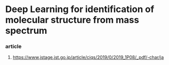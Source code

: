 # Deep Learning for identification of molecular structure from mass spectrum

### article
1. https://www.jstage.jst.go.jp/article/ciqs/2019/0/2019_1P08/_pdf/-char/ja

